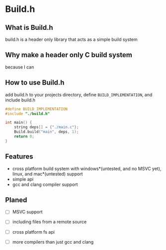 # Build.h
## What is Build.h
build.h is a header only library that acts as a simple build system
## Why make a header only C build system 
because I can
## How to use Build.h
add build.h to your projects directory, define `BUILD_IMPLEMENTATION`, and include build.h
```C
#define BUILD_IMPLEMENTATION 
#include "./build.h"

int main() { 
    string deps[] = {"./main.c"};
    Build.build("main", deps, 1);
    return 0;
}
```

## Features
* cross platform build system with windows*(untested, and no MSVC yet), linux, and mac*(untested) support
* simple api
* gcc and clang compiler support
## Planed 
- [ ] MSVC support
- [ ] including files from a remote source
- [ ] cross platform fs api
- [ ] more compilers than just gcc and clang

